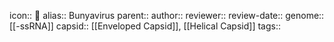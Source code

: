 icon:: 🦠
alias:: Bunyavirus
parent::
author::
reviewer::
review-date::
genome:: [[-ssRNA]] 
capsid:: [[Enveloped Capsid]], [[Helical Capsid]] 
tags::
